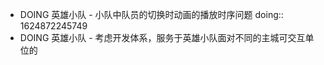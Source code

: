 - DOING 英雄小队 - 小队中队员的切换时动画的播放时序问题
  doing:: 1624872245749
- DOING 英雄小队 - 考虑开发体系，服务于英雄小队面对不同的主城可交互单位的